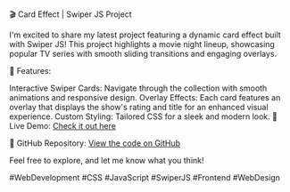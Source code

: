 🎬 Card Effect | Swiper JS Project

I'm excited to share my latest project featuring a dynamic card effect built with Swiper JS! This project highlights a movie night lineup, showcasing popular TV series with smooth sliding transitions and engaging overlays.

🌟 Features:

Interactive Swiper Cards: Navigate through the collection with smooth animations and responsive design.
Overlay Effects: Each card features an overlay that displays the show's rating and title for an enhanced visual experience.
Custom Styling: Tailored CSS for a sleek and modern look.
🚀 Live Demo: [Check it out here](https://day04-card-effect.vercel.app/)

🔗 GitHub Repository: [View the code on GitHub](https://github.com/Pestingo/day04-Card-Effect.git)

Feel free to explore, and let me know what you think!

#WebDevelopment #CSS #JavaScript #SwiperJS #Frontend #WebDesign

